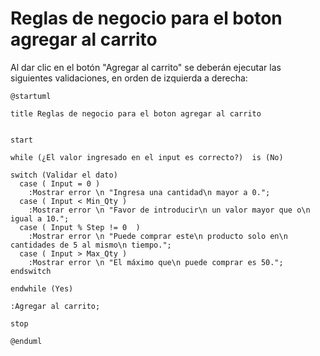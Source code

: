# Reglas de negocio para el boton agregar al carrito

Al dar clic en el botón "Agregar al carrito" se deberán ejecutar las siguientes validaciones, en orden de izquierda a derecha:

```plantuml
@startuml

title Reglas de negocio para el boton agregar al carrito


start

while (¿El valor ingresado en el input es correcto?)  is (No)

switch (Validar el dato)
  case ( Input = 0 )
    :Mostrar error \n "Ingresa una cantidad\n mayor a 0.";
  case ( Input < Min_Qty ) 
    :Mostrar error \n "Favor de introducir\n un valor mayor que o\n igual a 10.";
  case ( Input % Step != 0  )
    :Mostrar error \n "Puede comprar este\n producto solo en\n cantidades de 5 al mismo\n tiempo.";
  case ( Input > Max_Qty )
    :Mostrar error \n "El máximo que\n puede comprar es 50.";
endswitch

endwhile (Yes)

:Agregar al carrito;

stop

@enduml
```